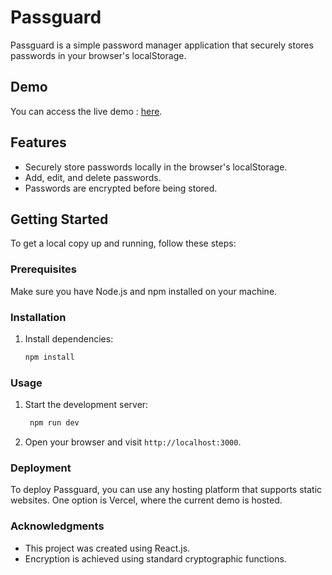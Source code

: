 # Passguard

Passguard is a simple password manager application that securely stores passwords in your browser's localStorage.

## Demo

You can access the live demo : [here](https://passgurad-frontend.vercel.app/).

## Features

- Securely store passwords locally in the browser's localStorage.
- Add, edit, and delete passwords.
- Passwords are encrypted before being stored.

## Getting Started

To get a local copy up and running, follow these steps:

### Prerequisites

Make sure you have Node.js and npm installed on your machine.

### Installation
1. Install dependencies:

    ```bash
    npm install
    ```

### Usage

1. Start the development server:

    ```bash
     npm run dev
    ```

2. Open your browser and visit `http://localhost:3000`.

### Deployment

To deploy Passguard, you can use any hosting platform that supports static websites. One option is Vercel, where the current demo is hosted.

### Acknowledgments

- This project was created using React.js.
- Encryption is achieved using standard cryptographic functions.
